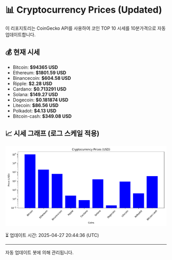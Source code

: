 
# 📊 Cryptocurrency Prices (Updated)

이 리포지토리는 CoinGecko API를 사용하여 코인 TOP 10 시세를 10분가격으로 자동 업데이트합니다.

## 💰 현재 시세
- Bitcoin: **$94365 USD**
- Ethereum: **$1801.59 USD**
- Binancecoin: **$604.58 USD**
- Ripple: **$2.28 USD**
- Cardano: **$0.713291 USD**
- Solana: **$149.27 USD**
- Dogecoin: **$0.181874 USD**
- Litecoin: **$86.56 USD**
- Polkadot: **$4.13 USD**
- Bitcoin-cash: **$349.08 USD**

## 📈 시세 그래프 (로그 스케일 적용)
![Crypto Prices](crypto_prices.png)

⏳ 업데이트 시간: 2025-04-27 20:44:36 (UTC)

---
자동 업데이트 봇에 의해 관리됩니다.
